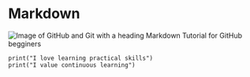 # Markdown

![Image of GitHub and Git with a heading Markdown Tutorial for GitHub begginers](https://github.com/user-attachments/assets/ce32b264-16a6-4c5d-a5ff-a4c3d8058f2f)

```
print("I love learning practical skills")
print("I value continuous learning")
```

